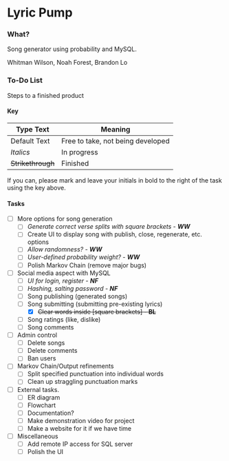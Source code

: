 

# Lyric Pump

### What?

Song generator using probability and MySQL.

Whitman Wilson, Noah Forest, Brandon Lo


### To-Do List
Steps to a finished product

#### Key
|Type Text|Meaning|
|--|--|
|Default Text|Free to take, not being developed|
|*Italics*|In progress|
|~~Strikethrough~~|Finished|

If you can, please mark and leave your initials in bold to the right of the task using the key above.

#### Tasks

- [ ] More options for song generation
	- [ ] *Generate correct verse splits with square brackets - **WW***
	- [ ] Create UI to display song with publish, close, regenerate, etc. options
	- [ ] *Allow randomness? - **WW***
	- [ ] *User-defined probability weight? - **WW***
	- [ ] Polish Markov Chain (remove major bugs)
- [ ] Social media aspect with MySQL
	- [ ] *UI for login, register - **NF***
	- [ ] *Hashing, salting password - **NF***
	- [ ] Song publishing (generated songs)
	- [ ] Song submitting (submitting pre-existing lyrics)
		- [x] ~~Clear words inside [square brackets] - **BL**~~
	- [ ] Song ratings (like, dislike)
	- [ ] Song comments
- [ ] Admin control
    - [ ] Delete songs
    - [ ] Delete comments
    - [ ] Ban users
- [ ] Markov Chain/Output refinements
	- [ ] Split specified punctuation into individual words
	- [ ] Clean up straggling punctuation marks
- [ ] External tasks.
	- [ ] ER diagram
	- [ ] Flowchart
	- [ ] Documentation?
	- [ ] Make demonstration video for project
	- [ ] Make a website for it if we have time
- [ ] Miscellaneous
	- [ ] Add remote IP access for SQL server
	- [ ] Polish the UI
